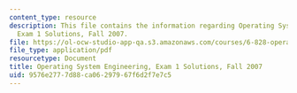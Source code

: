 ```yaml
---
content_type: resource
description: This file contains the information regarding Operating System Engineering,
  Exam 1 Solutions, Fall 2007.
file: https://ol-ocw-studio-app-qa.s3.amazonaws.com/courses/6-828-operating-system-engineering-fall-2012/9576e2777d88ca06297967f6d2f7e7c5_MIT6_828F12_q07_1_sol.pdf
file_type: application/pdf
resourcetype: Document
title: Operating System Engineering, Exam 1 Solutions, Fall 2007
uid: 9576e277-7d88-ca06-2979-67f6d2f7e7c5
---
```


